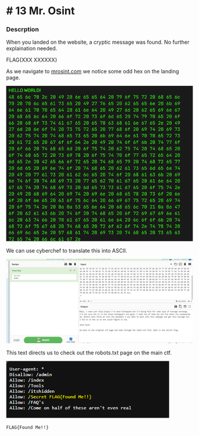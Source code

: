 # # 13 Mr. Osint



### Descrption

When you landed on the website, a cryptic message was found. No further explaination needed.

FLAG{XXX XXXXXX}



As we navigate to [mrosint.com](<mrosint.com>) we notice some odd hex on the landing page.



![](/images/mro.png)



We can use cyberchef to translate this into ASCII. 



![](/images/chef.png)



This text directs us to check out the robots.txt page on the main ctf.



![](/images/robot.png)



```
FLAG{Found Me!!}
```


